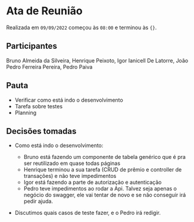 <!-- o arquivo deve ser nomeado como ata-${data}.md, por exemplo, `ata-2022-07-01.md` -->

# Ata de Reunião

Realizada em `09/09/2022` começou às `08:00` e terminou às `{}`.

## Participantes

Bruno Almeida da Silveira, Henrique Peixoto, Igor Ianicell De Latorre, João Pedro Ferreira Pereira, Pedro Paiva

## Pauta

- Verificar como está indo o desenvolvimento
- Tarefa sobre testes
- Planning

## Decisões tomadas

- Como está indo o desenvolvimento:

  - Bruno está fazendo um componente de tabela genérico que é pra ser reutilizado em quase todas páginas
  - Henrique terminou a sua tarefa (CRUD de prêmio e controller de transações) e não teve impedimentos
  - Igor está fazendo a parte de autorização e autenticação
  - Pedro teve impedimentos ao rodar a Api. Talvez seja apenas o negócio do swagger, ele vai tentar de novo e se não conseguir irá pedir ajuda.

- Discutimos quais casos de teste fazer, e o Pedro irá redigir.
